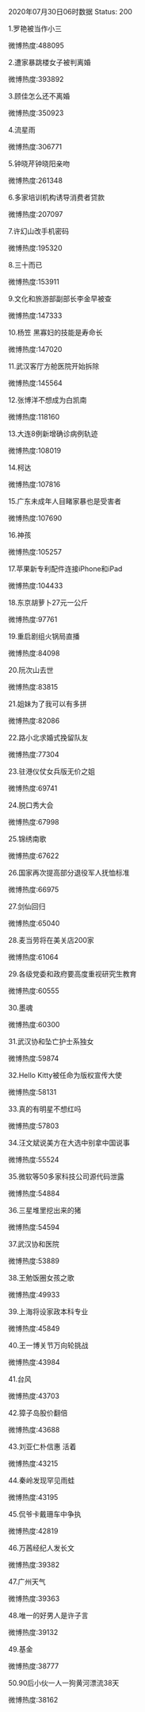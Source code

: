 2020年07月30日06时数据
Status: 200

1.罗艳被当作小三

微博热度:488095

2.遭家暴跳楼女子被判离婚

微博热度:393892

3.顾佳怎么还不离婚

微博热度:350923

4.流星雨

微博热度:306771

5.钟晓芹钟晓阳亲吻

微博热度:261348

6.多家培训机构诱导消费者贷款

微博热度:207097

7.许幻山改手机密码

微博热度:195320

8.三十而已

微博热度:153911

9.文化和旅游部副部长李金早被查

微博热度:147333

10.杨笠 黑寡妇的技能是寿命长

微博热度:147020

11.武汉客厅方舱医院开始拆除

微博热度:145564

12.张博洋不想成为白凯南

微博热度:118160

13.大连8例新增确诊病例轨迹

微博热度:108019

14.柯达

微博热度:107816

15.广东未成年人目睹家暴也是受害者

微博热度:107690

16.神孩

微博热度:105257

17.苹果新专利配件连接iPhone和iPad

微博热度:104433

18.东京胡萝卜27元一公斤

微博热度:97761

19.重启剧组火锅局直播

微博热度:84098

20.阮次山去世

微博热度:83815

21.姐妹为了我可以有多拼

微博热度:82086

22.路小北求婚式挽留队友

微博热度:77304

23.驻港仪仗女兵版无价之姐

微博热度:69741

24.脱口秀大会

微博热度:67998

25.锦绣南歌

微博热度:67622

26.国家再次提高部分退役军人抚恤标准

微博热度:66975

27.剑仙回归

微博热度:65040

28.麦当劳将在美关店200家

微博热度:61064

29.各级党委和政府要高度重视研究生教育

微博热度:60555

30.墨魂

微博热度:60300

31.武汉协和坠亡护士系独女

微博热度:59874

32.Hello Kitty被任命为版权宣传大使

微博热度:58131

33.真的有明星不想红吗

微博热度:57803

34.汪文斌说美方在大选中别拿中国说事

微博热度:55524

35.微软等50多家科技公司源代码泄露

微博热度:54884

36.三星堆里挖出来的猪

微博热度:54594

37.武汉协和医院

微博热度:53889

38.王勉饭圈女孩之歌

微博热度:49933

39.上海将设家政本科专业

微博热度:45849

40.王一博关节万向轮挑战

微博热度:43984

41.台风

微博热度:43703

42.獐子岛股价翻倍

微博热度:43688

43.刘亚仁朴信惠 活着

微博热度:43215

44.秦岭发现罕见雨蛙

微博热度:43195

45.侃爷卡戴珊车中争执

微博热度:42819

46.万茜经纪人发长文

微博热度:39382

47.广州天气

微博热度:39363

48.唯一的好男人是许子言

微博热度:39132

49.基金

微博热度:38777

50.90后小伙一人一狗黄河漂流38天

微博热度:38162

